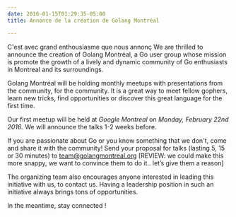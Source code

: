 ```yaml
---
date: 2016-01-15T01:29:35-05:00
title: Annonce de la création de Golang Montréal

---
```


C'est avec grand enthousiasme que nous annonç
We are thrilled to announce the creation of Golang Montréal, a Go user group
whose mission is promote the growth of a lively and dynamic community of Go
enthusiasts in Montreal and its surroundings.

Golang Montréal will be holding monthly meetups with presentations from the
community, for the community. It is a great way to meet fellow gophers, learn
new tricks, find opportunities or discover this great language for the first
time.

Our first meetup will be held at *Google Montreal* on *Monday, February
22nd 2016*. We will announce the talks 1-2 weeks before.

If you are passionate about Go or you know something that we don't, come and share it
with the community!  Send your proposal for talks (lasting 5, 15 or 30 minutes)
to team@golangmontreal.org
[REVIEW: we could make this more snappy, we want to convince them to do it.. let’s give them a reason]

The organizing team also encourages anyone interested in leading this initiative with us, to contact us. Having a leadership position in such an initiative always brings tons of opportunities.

In the meantime, stay connected !
